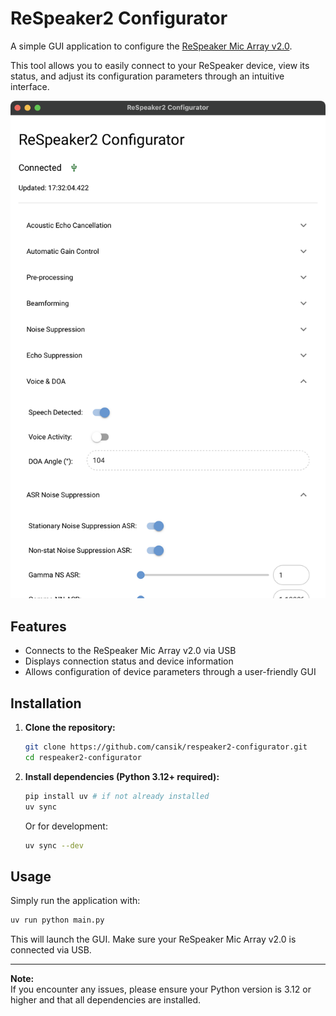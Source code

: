 # ReSpeaker2 Configurator

A simple GUI application to configure
the [ReSpeaker Mic Array v2.0](https://wiki.seeedstudio.com/ReSpeaker_Mic_Array_v2.0/).

This tool allows you to easily connect to your ReSpeaker device, view its status, and adjust its configuration
parameters through an intuitive interface.

<img width="512" src="images/app.png">

## Features

- Connects to the ReSpeaker Mic Array v2.0 via USB
- Displays connection status and device information
- Allows configuration of device parameters through a user-friendly GUI

## Installation

1. **Clone the repository:**
   ```sh
   git clone https://github.com/cansik/respeaker2-configurator.git
   cd respeaker2-configurator
   ```

2. **Install dependencies (Python 3.12+ required):**
   ```sh
   pip install uv # if not already installed
   uv sync
   ```

   Or for development:
   ```sh
   uv sync --dev
   ```

## Usage

Simply run the application with:

```sh
uv run python main.py
```

This will launch the GUI. Make sure your ReSpeaker Mic Array v2.0 is connected via USB.

---

**Note:**  
If you encounter any issues, please ensure your Python version is 3.12 or higher and that all dependencies are installed.